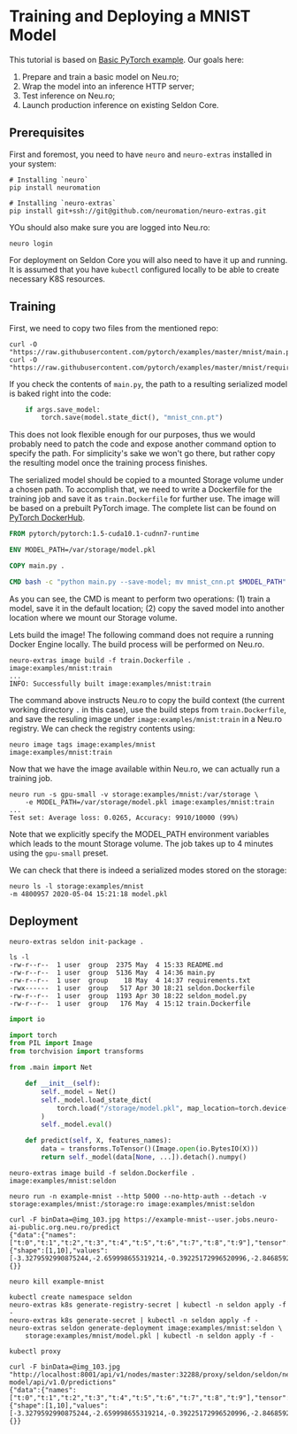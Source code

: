 Training and Deploying a MNIST Model
====================================

This tutorial is based on [Basic PyTorch example](https://github.com/pytorch/examples/tree/master/mnist).
Our goals here:
1. Prepare and train a basic model on Neu.ro;
2. Wrap the model into an inference HTTP server;
3. Test inference on Neu.ro;
4. Launch production inference on existing Seldon Core.


## Prerequisites
First and foremost, you need to have `neuro` and `neuro-extras` installed in your system:
```shell
# Installing `neuro`
pip install neuromation

# Installing `neuro-extras`
pip install git+ssh://git@github.com/neuromation/neuro-extras.git
```

YOu should also make sure you are logged into Neu.ro:
```
neuro login
```

For deployment on Seldon Core you will also need to have it up and running. It is assumed that you have `kubectl` configured locally to be able to create necessary K8S resources.

## Training

First, we need to copy two files from the mentioned repo:
```shell
curl -O "https://raw.githubusercontent.com/pytorch/examples/master/mnist/main.py"
curl -O "https://raw.githubusercontent.com/pytorch/examples/master/mnist/requirements.txt"
```

If you check the contents of `main.py`, the path to a resulting serialized model is
baked right into the code:
```python
    if args.save_model:
        torch.save(model.state_dict(), "mnist_cnn.pt")
```
This does not look flexible enough for our purposes, thus we would probably need to patch the code and expose another command option to specify the path. For simplicity's sake we won't go there, but rather copy the resulting model once the training process finishes.

The serialized model should be copied to a mounted Storage volume under a chosen path. To accomplish that, we need to write a Dockerfile for the training job and save it as `train.Dockerfile` for further use.
The image will be based on a prebuilt PyTorch image. The complete list can be found on [PyTorch DockerHub](https://hub.docker.com/r/pytorch/pytorch/tags).

```Dockerfile
FROM pytorch/pytorch:1.5-cuda10.1-cudnn7-runtime

ENV MODEL_PATH=/var/storage/model.pkl

COPY main.py .

CMD bash -c "python main.py --save-model; mv mnist_cnn.pt $MODEL_PATH"
```
As you can see, the CMD is meant to perform two operations: (1) train a model, save it in the default location; (2) copy the saved model into another location where we mount our Storage volume.

Lets build the image! The following command does not require a running Docker Engine locally. The build process will be performed on Neu.ro.

```shell
neuro-extras image build -f train.Dockerfile . image:examples/mnist:train
...
INFO: Successfully built image:examples/mnist:train
```
The command above instructs Neu.ro to copy the build context (the current working directory `.` in this case), use the build steps from `train.Dockerfile`, and save the resuling image under `image:examples/mnist:train` in a Neu.ro registry. We can check the registry contents using:

```shell
neuro image tags image:examples/mnist 
image:examples/mnist:train
```

Now that we have the image available within Neu.ro, we can actually run a training job.
```shell
neuro run -s gpu-small -v storage:examples/mnist:/var/storage \
    -e MODEL_PATH=/var/storage/model.pkl image:examples/mnist:train
...
Test set: Average loss: 0.0265, Accuracy: 9910/10000 (99%)
```
Note that we explicitly specify the MODEL_PATH environment variables which leads to the mount Storage volume.
The job takes up to 4 minutes using the `gpu-small` preset.

We can check that there is indeed a serialized modes stored on the storage:
```shell
neuro ls -l storage:examples/mnist
-m 4800957 2020-05-04 15:21:18 model.pkl
```

## Deployment

```shell
neuro-extras seldon init-package .

ls -l
-rw-r--r--  1 user  group  2375 May  4 15:33 README.md
-rw-r--r--  1 user  group  5136 May  4 14:36 main.py
-rw-r--r--  1 user  group    18 May  4 14:37 requirements.txt
-rwx------  1 user  group   517 Apr 30 18:21 seldon.Dockerfile
-rw-r--r--  1 user  group  1193 Apr 30 18:22 seldon_model.py
-rw-r--r--  1 user  group   176 May  4 15:12 train.Dockerfile
```


```python
import io

import torch
from PIL import Image
from torchvision import transforms

from .main import Net
```


```python
    def __init__(self):
        self._model = Net()
        self._model.load_state_dict(
            torch.load("/storage/model.pkl", map_location=torch.device("cpu"))
        )
        self._model.eval()
```

```python
    def predict(self, X, features_names):
        data = transforms.ToTensor()(Image.open(io.BytesIO(X)))
        return self._model(data[None, ...]).detach().numpy()
```

```shell
neuro-extras image build -f seldon.Dockerfile . image:examples/mnist:seldon
```

```shell
neuro run -n example-mnist --http 5000 --no-http-auth --detach -v storage:examples/mnist:/storage:ro image:examples/mnist:seldon
```

```shell
curl -F binData=@img_103.jpg https://example-mnist--user.jobs.neuro-ai-public.org.neu.ro/predict
{"data":{"names":["t:0","t:1","t:2","t:3","t:4","t:5","t:6","t:7","t:8","t:9"],"tensor":{"shape":[1,10],"values":[-3.3279592990875244,-2.659998655319214,-0.39225172996520996,-2.8468592166900635,-5.054018020629883,-5.108893394470215,-4.198001861572266,-2.7248833179473877,-2.8381588459014893,-4.701035499572754]}},"meta":{}}
```

```shell
neuro kill example-mnist
```


```shell
kubectl create namespace seldon
neuro-extras k8s generate-registry-secret | kubectl -n seldon apply -f -
neuro-extras k8s generate-secret | kubectl -n seldon apply -f -
neuro-extras seldon generate-deployment image:examples/mnist:seldon \
    storage:examples/mnist/model.pkl | kubectl -n seldon apply -f -
```

```shell
kubectl proxy
```

```shell
curl -F binData=@img_103.jpg "http://localhost:8001/api/v1/nodes/master:32288/proxy/seldon/seldon/neuro-model/api/v1.0/predictions"
{"data":{"names":["t:0","t:1","t:2","t:3","t:4","t:5","t:6","t:7","t:8","t:9"],"tensor":{"shape":[1,10],"values":[-3.3279592990875244,-2.659998655319214,-0.39225172996520996,-2.8468592166900635,-5.054018020629883,-5.108893394470215,-4.198001861572266,-2.7248833179473877,-2.8381588459014893,-4.701035499572754]}},"meta":{}}
```
